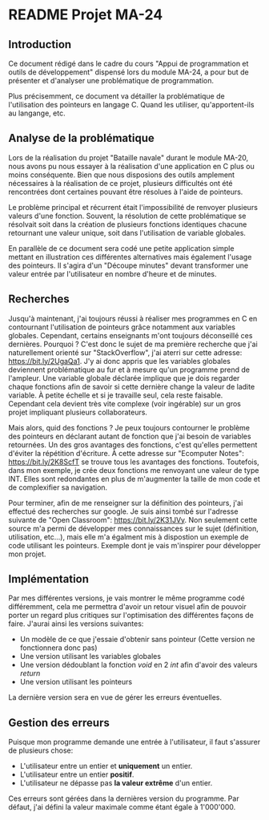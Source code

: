 # README Projet MA-24

## Introduction

Ce document rédigé dans le cadre du cours "Appui de programmation et outils de développement" dispensé lors du module MA-24, a pour but de présenter et d'analyser une problématique de programmation.

Plus précisemment, ce document va détailler la problématique de l'utilisation des pointeurs en langage C. Quand les utiliser, qu'apportent-ils au langange, etc.

## Analyse de la problématique

Lors de la réalisation du projet "Bataille navale" durant le module MA-20, nous avons pu nous essayer à la réalisation d'une application en C plus ou moins conséquente. Bien que nous disposions des outils amplement nécessaires à la réalisation de ce projet, plusieurs difficultés ont été rencontrées dont certaines pouvant être résolues à l'aide de pointeurs.

Le problème principal et récurrent était l'impossibilité de renvoyer plusieurs valeurs d'une fonction. Souvent, la résolution de cette problématique se résolvait soit dans la création de plusieurs fonctions identiques chacune retournant une valeur unique, soit dans l'utilisation de variable globales.

En parallèle de ce document sera codé une petite application simple mettant en illustration ces différentes alternatives mais également l'usage des pointeurs. Il s'agira d'un "Découpe minutes" devant transformer une valeur entrée par l'utilisateur en nombre d'heure et de minutes.

## Recherches

Jusqu'à maintenant, j'ai toujours réussi à réaliser mes programmes en C en contournant l'utilisation de pointeurs grâce notamment aux variables globales. Cependant, certains enseignants m'ont toujours déconseillé ces dernières. Pourquoi ? C'est donc le sujet de ma première recherche que j'ai naturellement orienté sur "StackOverflow", j'ai aterri sur cette adresse: https://bit.ly/2UgaQa1.
J'y ai donc appris que les variables globales deviennent problématique au fur et à mesure qu'un programme prend de l'ampleur. Une variable globale déclarée implique que je dois regarder chaque fonctions afin de savoir si cette dernière change la valeur de ladite variable. À petite échelle et si je travaille seul, cela reste faisable. Cependant cela devient très vite complexe (voir ingérable) sur un gros projet impliquant plusieurs collaborateurs.

Mais alors, quid des fonctions ? Je peux toujours contourner le problème des pointeurs en déclarant autant de fonction que j'ai besoin de variables retournées. Un des gros avantages des fonctions, c'est qu'elles permettent d'éviter la répétition d'écriture.
À cette adresse sur "Ecomputer Notes": https://bit.ly/2K8ScfT se trouve tous les avantages des fonctions. Toutefois, dans mon exemple, je crée deux fonctions me renvoyant une valeur de type INT. Elles sont redondantes en plus de m'augmenter la taille de mon code et de complexifier sa navigation.

Pour terminer, afin de me renseigner sur la définition des pointeurs, j'ai effectué des recherches sur google. Je suis ainsi tombé sur l'adresse suivante de "Open Classroom": https://bit.ly/2K31JVy.
Non seulement cette source m'a permi de développer mes connaissances sur le sujet (définition, utilisation, etc...), mais elle m'a égalment mis à dispostion un exemple de code utilisant les pointeurs. Exemple dont je vais m'inspirer pour développer mon projet.

## Implémentation

Par mes différentes versions, je vais montrer le même programme codé différemment, cela me permettra d'avoir un retour visuel afin de pouvoir porter un regard plus critiques sur l'optimisation des différentes façons de faire. J'aurai ainsi les versions suivantes:

* Un modèle de ce que j'essaie d'obtenir sans pointeur (Cette version ne fonctionnera donc pas)
* Une version utilisant les variables globales
* Une version dédoublant la fonction _void_ en 2 _int_ afin d'avoir des valeurs _return_
* Une version utilisant les pointeurs

La dernière version sera en vue de gérer les erreurs éventuelles.

## Gestion des erreurs

Puisque mon programme demande une entrée à l'utilisateur, il faut s'assurer de plusieurs chose:

* L'utilisateur entre un entier et __uniquement__ un entier.
* L'utilisateur entre un entier __positif__.
* L'utilisateur ne dépasse pas __la valeur extrême__ d'un entier.

Ces erreurs sont gérées dans la dernières version du programme. Par défaut, j'ai défini la valeur maximale comme étant égale à 1'000'000.
